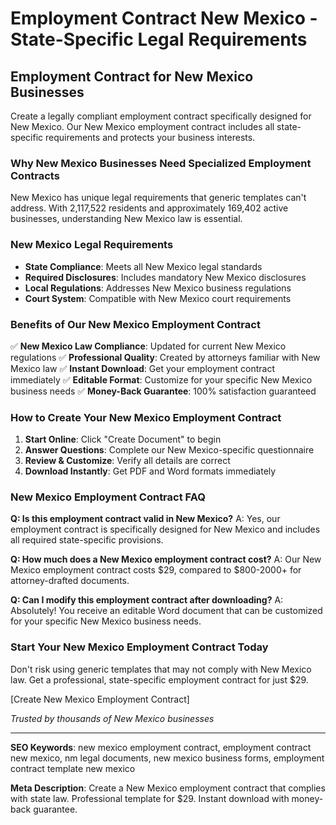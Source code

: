 # Employment Contract New Mexico - State-Specific Legal Requirements

## Employment Contract for New Mexico Businesses

Create a legally compliant employment contract specifically designed for New Mexico. Our New Mexico employment contract includes all state-specific requirements and protects your business interests.

### Why New Mexico Businesses Need Specialized Employment Contracts

New Mexico has unique legal requirements that generic templates can't address. With 2,117,522 residents and approximately 169,402 active businesses, understanding New Mexico law is essential.

### New Mexico Legal Requirements

- **State Compliance**: Meets all New Mexico legal standards
- **Required Disclosures**: Includes mandatory New Mexico disclosures
- **Local Regulations**: Addresses New Mexico business regulations
- **Court System**: Compatible with New Mexico court requirements

### Benefits of Our New Mexico Employment Contract

✅ **New Mexico Law Compliance**: Updated for current New Mexico regulations
✅ **Professional Quality**: Created by attorneys familiar with New Mexico law
✅ **Instant Download**: Get your employment contract immediately
✅ **Editable Format**: Customize for your specific New Mexico business needs
✅ **Money-Back Guarantee**: 100% satisfaction guaranteed

### How to Create Your New Mexico Employment Contract

1. **Start Online**: Click "Create Document" to begin
2. **Answer Questions**: Complete our New Mexico-specific questionnaire
3. **Review & Customize**: Verify all details are correct
4. **Download Instantly**: Get PDF and Word formats immediately

### New Mexico Employment Contract FAQ

**Q: Is this employment contract valid in New Mexico?**
A: Yes, our employment contract is specifically designed for New Mexico and includes all required state-specific provisions.

**Q: How much does a New Mexico employment contract cost?**
A: Our New Mexico employment contract costs $29, compared to $800-2000+ for attorney-drafted documents.

**Q: Can I modify this employment contract after downloading?**
A: Absolutely! You receive an editable Word document that can be customized for your specific New Mexico business needs.

### Start Your New Mexico Employment Contract Today

Don't risk using generic templates that may not comply with New Mexico law. Get a professional, state-specific employment contract for just $29.

[Create New Mexico Employment Contract]

_Trusted by thousands of New Mexico businesses_

---

**SEO Keywords**: new mexico employment contract, employment contract new mexico, nm legal documents, new mexico business forms, employment contract template new mexico

**Meta Description**: Create a New Mexico employment contract that complies with state law. Professional template for $29. Instant download with money-back guarantee.
